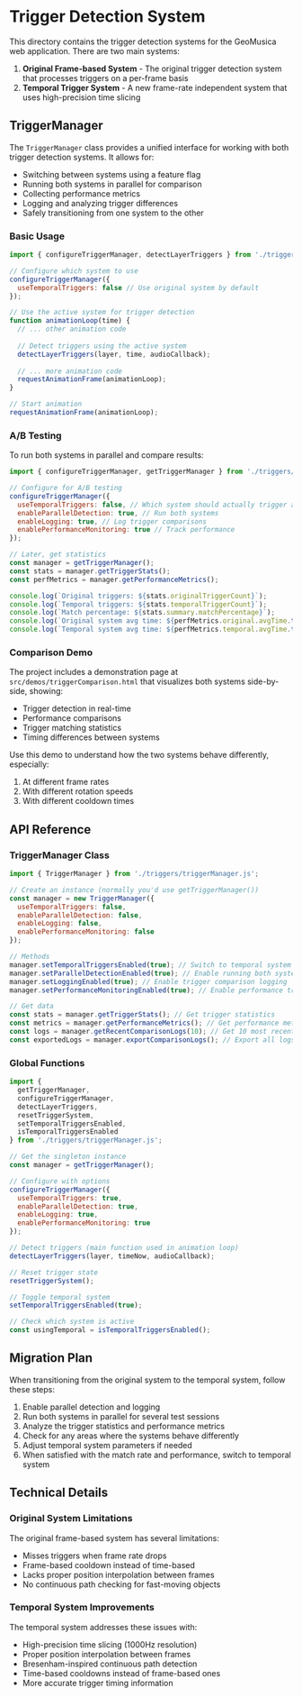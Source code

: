 # Trigger Detection System

This directory contains the trigger detection systems for the GeoMusica web application. There are two main systems:

1. **Original Frame-based System** - The original trigger detection system that processes triggers on a per-frame basis
2. **Temporal Trigger System** - A new frame-rate independent system that uses high-precision time slicing

## TriggerManager

The `TriggerManager` class provides a unified interface for working with both trigger detection systems. It allows for:

- Switching between systems using a feature flag
- Running both systems in parallel for comparison
- Collecting performance metrics
- Logging and analyzing trigger differences
- Safely transitioning from one system to the other

### Basic Usage

```javascript
import { configureTriggerManager, detectLayerTriggers } from './triggers/triggerManager.js';

// Configure which system to use
configureTriggerManager({
  useTemporalTriggers: false // Use original system by default
});

// Use the active system for trigger detection
function animationLoop(time) {
  // ... other animation code
  
  // Detect triggers using the active system
  detectLayerTriggers(layer, time, audioCallback);
  
  // ... more animation code
  requestAnimationFrame(animationLoop);
}

// Start animation
requestAnimationFrame(animationLoop);
```

### A/B Testing

To run both systems in parallel and compare results:

```javascript
import { configureTriggerManager, getTriggerManager } from './triggers/triggerManager.js';

// Configure for A/B testing
configureTriggerManager({
  useTemporalTriggers: false, // Which system should actually trigger audio
  enableParallelDetection: true, // Run both systems
  enableLogging: true, // Log trigger comparisons
  enablePerformanceMonitoring: true // Track performance
});

// Later, get statistics
const manager = getTriggerManager();
const stats = manager.getTriggerStats();
const perfMetrics = manager.getPerformanceMetrics();

console.log(`Original triggers: ${stats.originalTriggerCount}`);
console.log(`Temporal triggers: ${stats.temporalTriggerCount}`);
console.log(`Match percentage: ${stats.summary.matchPercentage}`);
console.log(`Original system avg time: ${perfMetrics.original.avgTime.toFixed(3)}ms`);
console.log(`Temporal system avg time: ${perfMetrics.temporal.avgTime.toFixed(3)}ms`);
```

### Comparison Demo

The project includes a demonstration page at `src/demos/triggerComparison.html` that visualizes both systems side-by-side, showing:

- Trigger detection in real-time
- Performance comparisons
- Trigger matching statistics
- Timing differences between systems

Use this demo to understand how the two systems behave differently, especially:

1. At different frame rates
2. With different rotation speeds
3. With different cooldown times

## API Reference

### TriggerManager Class

```javascript
import { TriggerManager } from './triggers/triggerManager.js';

// Create an instance (normally you'd use getTriggerManager())
const manager = new TriggerManager({
  useTemporalTriggers: false,
  enableParallelDetection: false,
  enableLogging: false,
  enablePerformanceMonitoring: false
});

// Methods
manager.setTemporalTriggersEnabled(true); // Switch to temporal system
manager.setParallelDetectionEnabled(true); // Enable running both systems
manager.setLoggingEnabled(true); // Enable trigger comparison logging
manager.setPerformanceMonitoringEnabled(true); // Enable performance tracking

// Get data
const stats = manager.getTriggerStats(); // Get trigger statistics
const metrics = manager.getPerformanceMetrics(); // Get performance metrics
const logs = manager.getRecentComparisonLogs(10); // Get 10 most recent logs
const exportedLogs = manager.exportComparisonLogs(); // Export all logs as JSON
```

### Global Functions

```javascript
import {
  getTriggerManager,
  configureTriggerManager,
  detectLayerTriggers,
  resetTriggerSystem,
  setTemporalTriggersEnabled,
  isTemporalTriggersEnabled
} from './triggers/triggerManager.js';

// Get the singleton instance
const manager = getTriggerManager();

// Configure with options
configureTriggerManager({
  useTemporalTriggers: true,
  enableParallelDetection: true,
  enableLogging: true,
  enablePerformanceMonitoring: true
});

// Detect triggers (main function used in animation loop)
detectLayerTriggers(layer, timeNow, audioCallback);

// Reset trigger state
resetTriggerSystem();

// Toggle temporal system
setTemporalTriggersEnabled(true);

// Check which system is active
const usingTemporal = isTemporalTriggersEnabled();
```

## Migration Plan

When transitioning from the original system to the temporal system, follow these steps:

1. Enable parallel detection and logging
2. Run both systems in parallel for several test sessions
3. Analyze the trigger statistics and performance metrics
4. Check for any areas where the systems behave differently
5. Adjust temporal system parameters if needed
6. When satisfied with the match rate and performance, switch to temporal system

## Technical Details

### Original System Limitations

The original frame-based system has several limitations:

- Misses triggers when frame rate drops
- Frame-based cooldown instead of time-based
- Lacks proper position interpolation between frames
- No continuous path checking for fast-moving objects

### Temporal System Improvements

The temporal system addresses these issues with:

- High-precision time slicing (1000Hz resolution)
- Proper position interpolation between frames
- Bresenham-inspired continuous path detection
- Time-based cooldowns instead of frame-based ones
- More accurate trigger timing information 